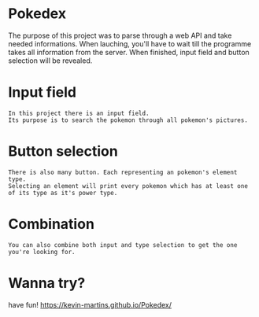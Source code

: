 # Pokedex

The purpose of this project was to parse through a web API and take needed informations.
When lauching, you'll have to wait till the programme takes all information from the server.
When finished, input field and button selection will be revealed.

# Input field
    In this project there is an input field.
    Its purpose is to search the pokemon through all pokemon's pictures.

# Button selection
    There is also many button. Each representing an pokemon's element type.
    Selecting an element will print every pokemon which has at least one of its type as it's power type.

# Combination
    You can also combine both input and type selection to get the one you're looking for.

# Wanna try?

have fun! https://kevin-martins.github.io/Pokedex/
